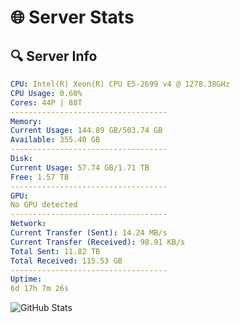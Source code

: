 # 🌐 Server Stats
## 🔍 Server Info
```yaml
CPU: Intel(R) Xeon(R) CPU E5-2699 v4 @ 1278.38GHz
CPU Usage: 0.60%
Cores: 44P | 88T
-----------------------------------
Memory:
Current Usage: 144.89 GB/503.74 GB
Available: 355.40 GB
-----------------------------------
Disk:
Current Usage: 57.74 GB/1.71 TB
Free: 1.57 TB
-----------------------------------
GPU:
No GPU detected
-----------------------------------
Network:
Current Transfer (Sent): 14.24 MB/s
Current Transfer (Received): 98.91 KB/s
Total Sent: 11.82 TB
Total Received: 115.53 GB
-----------------------------------
Uptime:
6d 17h 7m 26s
```
![GitHub Stats](https://img.shields.io/badge/Updated-2025-03-14_14:30:15-blue)